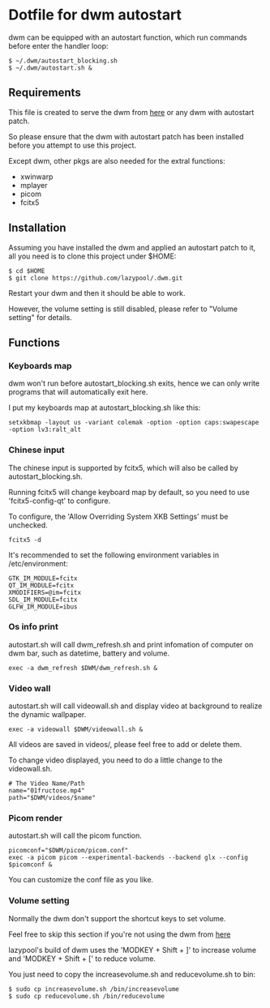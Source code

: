 # Dotfile for dwm autostart

dwm can be equipped with an autostart function, which run commands before enter the handler loop:

```
$ ~/.dwm/autostart_blocking.sh
$ ~/.dwm/autostart.sh &
```

## Requirements

This file is created to serve the dwm from [here](https://github.com/lazypool/dwm) or any dwm with autostart patch.

So please ensure that the dwm with autostart patch has been installed before you attempt to use this project.

Except dwm, other pkgs are also needed for the extral functions:

- xwinwarp
- mplayer
- picom
- fcitx5

## Installation

Assuming you have installed the dwm and applied an autostart patch to it, all you need is to clone this project under $HOME:

```
$ cd $HOME
$ git clone https://github.com/lazypool/.dwm.git
```

Restart your dwm and then it should be able to work.

However, the volume setting is still disabled, please refer to "Volume setting" for details.

## Functions

### Keyboards map

dwm won't run before autostart_blocking.sh exits, hence we can only write programs that will automatically exit here.

I put my keyboards map at autostart_blocking.sh like this:

```
setxkbmap -layout us -variant colemak -option -option caps:swapescape -option lv3:ralt_alt
```

### Chinese input

The chinese input is supported by fcitx5, which will also be called by autostart_blocking.sh.

Running fcitx5 will change keyboard map by default, so you need to use 'fcitx5-config-qt' to configure.

To configure, the 'Allow Overriding System XKB Settings' must be unchecked.

```
fcitx5 -d
```

It's recommended to set the following environment variables in /etc/environment:

```
GTK_IM_MODULE=fcitx
QT_IM_MODULE=fcitx
XMODIFIERS=@im=fcitx
SDL_IM_MODULE=fcitx
GLFW_IM_MODULE=ibus
```

### Os info print

autostart.sh will call dwm_refresh.sh and print infomation of computer on dwm bar, such as datetime, battery and volume.

```
exec -a dwm_refresh $DWM/dwm_refresh.sh &
```

### Video wall

autostart.sh will call videowall.sh and display video at background to realize the dynamic wallpaper.

```
exec -a videowall $DWM/videowall.sh &
```

All videos are saved in videos/, please feel free to add or delete them.

To change video displayed, you need to do a little change to the videowall.sh.

```
# The Video Name/Path
name="01fructose.mp4"
path="$DWM/videos/$name"
```

### Picom render

autostart.sh will call the picom function.

```
picomconf="$DWM/picom/picom.conf"
exec -a picom picom --experimental-backends --backend glx --config $picomconf &
```

You can customize the conf file as you like.

### Volume setting

Normally the dwm don't support the shortcut keys to set volume.

Feel free to skip this section if you're not using the dwm from [here](https://github.com/lazypool/dwm)

lazypool's build of dwm uses the 'MODKEY + Shift + ]' to increase volume and 'MODKEY + Shift + [' to reduce volume.

You just need to copy the increasevolume.sh and reducevolume.sh to bin:

```
$ sudo cp increasevolume.sh /bin/increasevolume
$ sudo cp reducevolume.sh /bin/reducevolume
```
